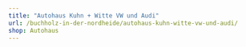 ```yaml
---
title: "Autohaus Kuhn + Witte VW und Audi"
url: /buchholz-in-der-nordheide/autohaus-kuhn-witte-vw-und-audi/
shop: Autohaus
---
```

